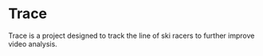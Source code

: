 # Trace

Trace is a project designed to track the line of ski racers to further improve video analysis.
